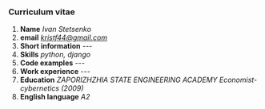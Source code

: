 ### **Curriculum vitae**

1. **Name**			        *Ivan Stetsenko*
1. **email** 			    *kristf44@gmail.com*
1. **Short information**    *---*
1. **Skills** 			    *python, django*
1. **Code examples** 	    *---*
1. **Work experience** 	    *---*
1. **Education** 		    *ZAPORIZHZHIA STATE ENGINEERING ACADEMY Economist-cybernetics (2009)*
1. **English language**     *A2*
